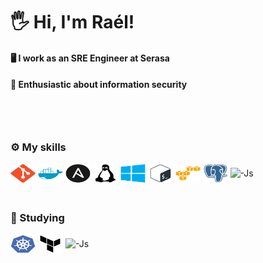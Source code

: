 # 🖐 Hi, I'm Raél!

#### 🖥 I work as an SRE Engineer at Serasa
#### 💙 Enthusiastic about information security

<br><br>

## <h3> ⚙ My skills </h3>

<div>
<img align="center" alt="-Js" height="30" width="40" src="https://raw.githubusercontent.com/devicons/devicon/master/icons/git/git-plain.svg">
<img align="center" alt="-Js" height="30" width="40" src="https://raw.githubusercontent.com/devicons/devicon/master/icons/docker/docker-plain.svg">
<img align="center" alt="-Js" height="30" width="40" src="https://raw.githubusercontent.com/devicons/devicon/master/icons/ansible/ansible-plain.svg">
<img align="center" alt="-Js" height="30" width="40" src="https://raw.githubusercontent.com/devicons/devicon/master/icons/linux/linux-plain.svg">
<img align="center" alt="-Js" height="30" width="40" src="https://raw.githubusercontent.com/devicons/devicon/1119b9f84c0290e0f0b38982099a2bd027a48bf1/icons/windows8/windows8-original.svg">
<img align="center" alt="-Js" height="30" width="40" src="https://raw.githubusercontent.com/devicons/devicon/master/icons/bash/bash-plain.svg">
<img align="center" alt="-Js" height="30" width="40" src="https://raw.githubusercontent.com/devicons/devicon/1119b9f84c0290e0f0b38982099a2bd027a48bf1/icons/amazonwebservices/amazonwebservices-original.svg">
<img align="center" alt="-Js" height="30" width="40" src="https://raw.githubusercontent.com/devicons/devicon/master/icons/postgresql/postgresql-plain.svg">
<img align="center" alt="-Js" height="30" width="40" src="https://www.vectorlogo.zone/logos/istioio/istioio-ar21.svg">
</div>
<br>

## <h3> 🚀 Studying </h3>

<div> 
<img align="center" alt="-Js" height="30" width="40" src="https://raw.githubusercontent.com/devicons/devicon/1119b9f84c0290e0f0b38982099a2bd027a48bf1/icons/kubernetes/kubernetes-plain.svg">
<img align="center" alt="-Js" height="30" width="40" src="https://raw.githubusercontent.com/devicons/devicon/1119b9f84c0290e0f0b38982099a2bd027a48bf1/icons/terraform/terraform-plain.svg">
<img align="center" alt="-Js" height="30" width="40" src="https://www.svgrepo.com/show/330767/kalilinux.svg">
</div>

